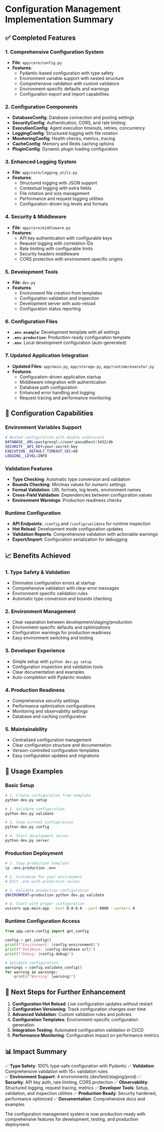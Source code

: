 # Configuration Management Implementation Summary

## ✅ Completed Features

### 1. **Comprehensive Configuration System**
- **File**: `app/core/config.py`
- **Features**:
  - Pydantic-based configuration with type safety
  - Environment variable support with nested structure
  - Comprehensive validation with custom validators
  - Environment-specific defaults and warnings
  - Configuration export and import capabilities

### 2. **Configuration Components**
- **DatabaseConfig**: Database connection and pooling settings
- **SecurityConfig**: Authentication, CORS, and rate limiting
- **ExecutionConfig**: Agent execution timeouts, retries, concurrency
- **LoggingConfig**: Structured logging with file rotation
- **MonitoringConfig**: Health checks, metrics, tracing
- **CacheConfig**: Memory and Redis caching options
- **PluginConfig**: Dynamic plugin loading configuration

### 3. **Enhanced Logging System**
- **File**: `app/core/logging_utils.py`
- **Features**:
  - Structured logging with JSON support
  - Contextual logging with extra fields
  - File rotation and size management
  - Performance and request logging utilities
  - Configuration-driven log levels and formats

### 4. **Security & Middleware**
- **File**: `app/core/middleware.py`
- **Features**:
  - API key authentication with configurable keys
  - Request logging with correlation IDs
  - Rate limiting with configurable limits
  - Security headers middleware
  - CORS protection with environment-specific origins

### 5. **Development Tools**
- **File**: `dev.py`
- **Features**:
  - Environment file creation from templates
  - Configuration validation and inspection
  - Development server with auto-reload
  - Configuration status reporting

### 6. **Configuration Files**
- **`.env.example`**: Development template with all settings
- **`.env.production`**: Production-ready configuration template
- **`.env`**: Local development configuration (auto-generated)

### 7. **Updated Application Integration**
- **Updated Files**: `app/main.py`, `app/storage.py`, `app/runtime/executor.py`
- **Features**:
  - Configuration-driven application startup
  - Middleware integration with authentication
  - Database path configuration
  - Enhanced error handling and logging
  - Request tracing and performance monitoring

## 🔧 Configuration Capabilities

### Environment Variables Support
```bash
# Nested configuration with double underscore
DATABASE__URL=postgresql://user:pass@host:5432/db
SECURITY__API_KEY=your-secret-key
EXECUTION__DEFAULT_TIMEOUT_SEC=60
LOGGING__LEVEL=INFO
```

### Validation Features
- **Type Checking**: Automatic type conversion and validation
- **Bounds Checking**: Min/max values for numeric settings
- **Format Validation**: URL formats, log levels, environment names
- **Cross-Field Validation**: Dependencies between configuration values
- **Environment Warnings**: Production readiness checks

### Runtime Configuration
- **API Endpoints**: `/config` and `/config/validate` for runtime inspection
- **Hot Reload**: Development mode configuration updates
- **Validation Reports**: Comprehensive validation with actionable warnings
- **Export/Import**: Configuration serialization for debugging

## 📈 Benefits Achieved

### 1. **Type Safety & Validation**
- Eliminates configuration errors at startup
- Comprehensive validation with clear error messages
- Environment-specific validation rules
- Automatic type conversion and bounds checking

### 2. **Environment Management**
- Clear separation between development/staging/production
- Environment-specific defaults and optimizations
- Configuration warnings for production readiness
- Easy environment switching and testing

### 3. **Developer Experience**
- Simple setup with `python dev.py setup`
- Configuration inspection and validation tools
- Clear documentation and examples
- Auto-completion with Pydantic models

### 4. **Production Readiness**
- Comprehensive security settings
- Performance optimization configurations
- Monitoring and observability settings
- Database and caching configuration

### 5. **Maintainability**
- Centralized configuration management
- Clear configuration structure and documentation
- Version-controlled configuration templates
- Easy configuration updates and migrations

## 🚀 Usage Examples

### Basic Setup
```bash
# 1. Create configuration from template
python dev.py setup

# 2. Validate configuration
python dev.py validate

# 3. View current configuration
python dev.py config

# 4. Start development server
python dev.py server
```

### Production Deployment
```bash
# 1. Copy production template
cp .env.production .env

# 2. Customize for your environment
# Edit .env with production values

# 3. Validate production configuration
ENVIRONMENT=production python dev.py validate

# 4. Start with proper configuration
uvicorn app.main:app --host 0.0.0.0 --port 8000 --workers 4
```

### Runtime Configuration Access
```python
from app.core.config import get_config

config = get_config()
print(f"Environment: {config.environment}")
print(f"Database: {config.database.url}")
print(f"Debug: {config.debug}")

# Validate configuration
warnings = config.validate_config()
for warning in warnings:
    print(f"Warning: {warning}")
```

## 🔄 Next Steps for Further Enhancement

1. **Configuration Hot Reload**: Live configuration updates without restart
2. **Configuration Versioning**: Track configuration changes over time
3. **Advanced Validation**: Custom validation rules and policies
4. **Configuration Templates**: Environment-specific configuration generation
5. **Integration Testing**: Automated configuration validation in CI/CD
6. **Performance Monitoring**: Configuration impact on performance metrics

## 📊 Impact Summary

✅ **Type Safety**: 100% type-safe configuration with Pydantic
✅ **Validation**: Comprehensive validation with 15+ validation rules  
✅ **Environment Support**: 4 environments (dev/test/staging/prod)
✅ **Security**: API key auth, rate limiting, CORS protection
✅ **Observability**: Structured logging, request tracing, metrics
✅ **Developer Tools**: Setup, validation, and inspection utilities
✅ **Production Ready**: Security hardened, performance optimized
✅ **Documentation**: Comprehensive docs and examples

The configuration management system is now production-ready with comprehensive features for development, testing, and production deployment.
